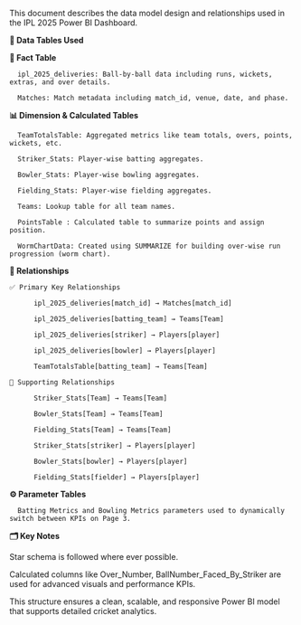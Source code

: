This document describes the data model design and relationships used in the IPL 2025 Power BI Dashboard.


**🧩 Data Tables Used**

  **🎯 Fact Table**

      ipl_2025_deliveries: Ball-by-ball data including runs, wickets, extras, and over details.

      Matches: Match metadata including match_id, venue, date, and phase.

  **📊 Dimension & Calculated Tables**

      TeamTotalsTable: Aggregated metrics like team totals, overs, points, wickets, etc.

      Striker_Stats: Player-wise batting aggregates.

      Bowler_Stats: Player-wise bowling aggregates.

      Fielding_Stats: Player-wise fielding aggregates.

      Teams: Lookup table for all team names.

      PointsTable : Calculated table to summarize points and assign position. 

      WormChartData: Created using SUMMARIZE for building over-wise run progression (worm chart).


  **🔗 Relationships**

    ✅ Primary Key Relationships

          ipl_2025_deliveries[match_id] → Matches[match_id]

          ipl_2025_deliveries[batting_team] → Teams[Team]

          ipl_2025_deliveries[striker] → Players[player]

          ipl_2025_deliveries[bowler] → Players[player]

          TeamTotalsTable[batting_team] → Teams[Team]

    🔄 Supporting Relationships

          Striker_Stats[Team] → Teams[Team]

          Bowler_Stats[Team] → Teams[Team]

          Fielding_Stats[Team] → Teams[Team]

          Striker_Stats[striker] → Players[player]

          Bowler_Stats[bowler] → Players[player]

          Fielding_Stats[fielder] → Players[player]


  **⚙️ Parameter Tables**

      Batting Metrics and Bowling Metrics parameters used to dynamically switch between KPIs on Page 3.

**🗂️ Key Notes**

Star schema is followed where ever possible.

Calculated columns like Over_Number, BallNumber_Faced_By_Striker are used for advanced visuals and performance KPIs.

This structure ensures a clean, scalable, and responsive Power BI model that supports detailed cricket analytics.

